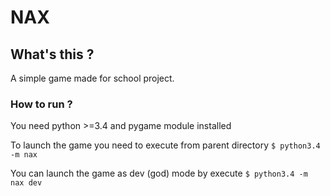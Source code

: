 # NAX

## What's this ?

A simple game made for school project.

### How to run ?

You need python >=3.4 and pygame module installed

To launch the game you need to execute from parent directory `$ python3.4 -m nax`

You can launch the game as dev (god) mode by execute `$ python3.4 -m nax dev`